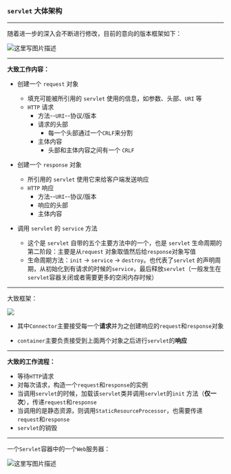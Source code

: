 ### `servlet` **大体架构**
***


随着进一步的深入会不断进行修改，目前的意向的版本框架如下：

![这里写图片描述](https://img-blog.csdn.net/20180412153025530?watermark/2/text/aHR0cHM6Ly9ibG9nLmNzZG4ubmV0L3FxXzM0ODYxMTAy/font/5a6L5L2T/fontsize/400/fill/I0JBQkFCMA==/dissolve/70)
***

**大致工作内容：**
 
 - 创建一个 `request` 对象
	 - 填充可能被所引用的 `servlet` 使用的信息，如参数、头部、`URI` 等
	 - `HTTP` 请求
		 - 方法--`URI`--协议/版本
		 - 请求的头部
			 - 每一个头部通过一个`CRLF`来分割 
		 - 主体内容
			 - 头部和主体内容之间有一个 `CRLF`
 
 - 创建一个 `response` 对象
	 - 所引用的 `servlet`  使用它来给客户端发送响应
	 -  `HTTP` 响应
		 - 方法--`URI`--协议/版本
		 - 响应的头部
		 - 主体内容
	 
	 
 - 调用 `servlet` 的 `service` 方法
	 - 这个是 `servlet` 自带的五个主要方法中的一个，也是 `servlet` 生命周期的第二阶段：主要是从`request` 对象取值然后给`response`对象写值
	 - 生命周期方法：`init`  -> `service` -> `destroy`。也代表了`servlet` 的声明周期，从初始化到有请求的时候的`service`，最后释放`servlet`（一般发生在`servlet`容器关闭或者需要更多的空闲内存时候）

  
***
大致框架：

![](https://lh3.googleusercontent.com/-a5wSCN0F37g/W-rdJZaQAKI/AAAAAAAAABU/AKw4ykU-Lpsb3gyRu998zG1Wl7EThVEJgCHMYCw/I/15421186911291.jpg)

* 其中`Connector`主要接受每一个**请求**并为之创建响应的`request`和`response`对象

* `container`主要负责接受到上面两个对象之后进行`servlet`的**响应**

***

**大致的工作流程：**

 - 等待`HTTP`请求
 - 对每次请求，构造一个`request`和`response`的实例
 - 当调用`servlet`的时候，加载该`servlet`类并调用`servlet`的`init` 方法（**仅一次**），传递`request`和`response`
 - 当调用的是静态资源，则调用`StaticResourceProcessor`，也需要传递`request`和`response`
 - `servlet`的销毁

***
一个`Servlet`容器中的一个`Web`服务器：

![这里写图片描述](https://img-blog.csdn.net/20180412160506176?watermark/2/text/aHR0cHM6Ly9ibG9nLmNzZG4ubmV0L3FxXzM0ODYxMTAy/font/5a6L5L2T/fontsize/400/fill/I0JBQkFCMA==/dissolve/70)




